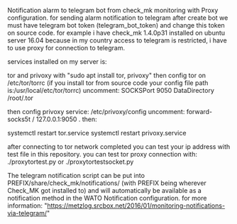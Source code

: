 ﻿Notification alarm to telegram bot from check_mk monitoring with Proxy configuration.
for sending alarm notification to telegram after create bot we must have telegram bot token (telegram_bot_token) and change this token on source code.
for example i have check_mk 1.4.0p31 installed on ubuntu server 16.04 because in my country access to telegram is restricted,
i have to use proxy for connection to telegram.

services installed on my server is:

tor and privoxy with "sudo apt install tor, privoxy"
then config tor on /etc/tor/torrc (if you install tor from source code your config file path is:/usr/local/etc/tor/torrc) uncomment: SOCKSPort 9050 DataDirectory /root/.tor 

then config privoxy service:
/etc/privoxy/config uncomment: forward-socks5t / 127.0.0.1:9050 . then:

systemctl restart tor.service 
systemctl restart privoxy.service 

after connecting to tor network completed you can test your ip address with test file in this repository.
you can test tor proxy connection with:
./proxytortest.py
or
./proxytortestsocket.py

The telegram notification script can be put into PREFIX/share/check_mk/notifications/ (with PREFIX being wherever Check_MK got installed to) 
and will automatically be available as a notification method in the WATO Notification configuration. 
for more information:
"https://metzlog.srcbox.net/2016/01/monitoring-notifications-via-telegram/"